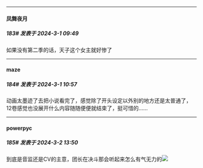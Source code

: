 ﻿
*****

####  凤舞夜月  
##### 183#       发表于 2024-3-1 09:49

如果没有第二季的话，天子这个女主就好惨了


*****

####  maze  
##### 184#       发表于 2024-3-1 10:57

动画太墨迹了去把小说看完了，感觉除了开头设定以外别的地方还是太普通了，12卷感觉也没展开什么内容随随便便就结束了，挺可惜的……


*****

####  powerpyc  
##### 185#       发表于 2024-3-2 13:50

到底是音监还是CV的主意，团长在决斗那会听起来怎么有气无力的<img src="https://static.saraba1st.com/image/smiley/face2017/013.png" referrerpolicy="no-referrer">

